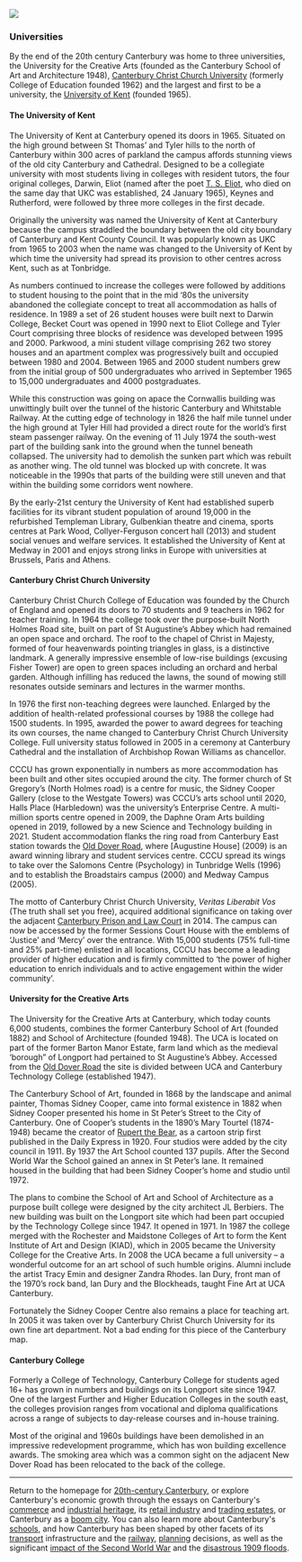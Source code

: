 <a href="https://dev.visual-essays.app"><img src="https://dev-visual-essays.netlify.app/images/ve-button.png"></a>
<param ve-config title="20th-Century Canterbury: Universities" author="Richard Maltby" layout="vtl" banner="https://stor.artstor.org/stor/c35dcc83-8c83-4e82-8a7e-0d012287b919">

<param ve-entity eid="Q29303" aliases="Canterbury">
<param ve-entity eid="Q3182956" aliases="Canterbury Christ Church" "CCCU">
<param ve-entity eid="Q1516684" aliases="University of Kent">
<parma ve-entity eid="Q24678086" aliases="Tonbridge">
<param ve-entity eid="Q24673953" aliases="University for the Creative Arts">
<param ve-entity eid="Q5033707" aliases="Canterbury and Whitstable Railway">
<param ve-entity eid="Q5033636" aliases="Canterbury College">

### Universities

By the end of the 20th century Canterbury was home to three universities, the University for the Creative Arts (founded as the Canterbury School of Art and Architecture 1948), [Canterbury Christ Church University](https://www.canterbury.ac.uk) (formerly College of Education founded 1962) and the largest and first to be a university, the [University of Kent](https://www.kent.ac.uk) (founded 1965). 
<param ve-map center="Q1516684" zoom="15">

#### The University of Kent

The University of Kent at Canterbury opened its doors in 1965. Situated on the high ground between St Thomas’ and Tyler hills to the north of Canterbury within 300 acres of parkland the campus affords stunning views of the old city Canterbury and Cathedral. Designed to be a collegiate university with most students living in colleges with resident tutors, the four original colleges, Darwin, Eliot (named after the poet [T. S. Eliot](/20c/20c-eliot-biography), who died on the same day that UKC was established, 24 January 1965), Keynes and Rutherford, were followed by three more colleges in the first decade. 
<param ve-image url="https://upload.wikimedia.org/wikipedia/commons/thumb/e/ee/School_of_Arts_-_UKC.JPG/1600px-School_of_Arts_-_UKC.JPG" label="University of Kent School of Arts" attribution="St BC, CC BY-SA 3.0, via Wikimedia Commons">

Originally the university was named the University of Kent at Canterbury because the campus straddled the boundary between the old city boundary of Canterbury and Kent County Council. It was popularly known as UKC from 1965 to 2003 when the name was changed to the University of Kent by which time the university had spread its provision to other centres across Kent, such as at Tonbridge.
<param ve-image url="https://upload.wikimedia.org/wikipedia/commons/thumb/b/b2/Keynes_Centenary_Seminar_1983.jpg/1600px-Keynes_Centenary_Seminar_1983.jpg" label="Keynes Centenary Seminar, University of Kent, 1983" attribution="EconomicsIT, CC BY-SA 3.0, via Wikimedia Commons">
<param ve-image url="https://upload.wikimedia.org/wikipedia/commons/thumb/9/97/Keynes_College%2C_Kent_University.jpg/1200px-Keynes_College%2C_Kent_University.jpg" label="Keynes College, University of Kent" attribution="EconomicsIT, CC BY-SA 3.0, via Wikimedia Commons">

As numbers continued to increase the colleges were followed by additions to student housing to the point that in the mid ‘80s the university abandoned the collegiate concept to treat all accommodation as halls of residence. In 1989 a set of 26 student houses were built next to Darwin College, Becket Court was opened in 1990 next to Eliot College and Tyler Court comprising three blocks of residence was developed between 1995 and 2000.  Parkwood, a mini student village comprising 262 two storey houses and an apartment complex was progressively built and occupied between 1980 and 2004. Between 1965 and 2000 student numbers grew from the initial group of 500 undergraduates who arrived in September 1965 to 15,000 undergraduates and 4000 postgraduates. 
<param ve-image url="https://upload.wikimedia.org/wikipedia/commons/thumb/b/b8/Darwin_College_-_UKC.JPG/1600px-Darwin_College_-_UKC.JPG" label="Darwin College, University of Kent" attribution="St BC, CC BY-SA 3.0, via Wikimedia Commons">
<param ve-image url="https://upload.wikimedia.org/wikipedia/commons/thumb/0/0f/Parkwood_-_UKC.JPG/1600px-Parkwood_-_UKC.JPG" label="Parkwood, University of Kent" attribution="St BC, CC BY-SA 3.0, via Wikimedia Commons">

While this construction was going on apace the Cornwallis building was unwittingly built over the tunnel of the historic Canterbury and Whitstable Railway. At the cutting edge of technology in 1826 the half mile tunnel under the high ground at Tyler Hill had provided a direct route for the world’s first steam passenger railway. On the evening of 11 July 1974 the south-west part of the building sank into the ground when the tunnel beneath collapsed. The university had to demolish the sunken part which was rebuilt as another wing. The old tunnel was blocked up with concrete. It was noticeable in the 1990s that parts of the building were still uneven and that within the building some corridors went nowhere.

By the early-21st century the University of Kent had established superb facilities for its vibrant student population of around 19,000 in the refurbished Templeman Library, Gulbenkian theatre and cinema, sports centres at Park Wood, Collyer-Ferguson concert hall (2013) and student social venues and welfare services. It established the University of Kent at Medway in 2001 and enjoys strong links in Europe with universities at Brussels, Paris and Athens.
<param ve-image url="https://upload.wikimedia.org/wikipedia/commons/thumb/6/6c/Turing_College.jpg/1600px-Turing_College.jpg" label="Turing College, University of Kent" attribution="Dikechukwudi, CC BY-SA 4.0, via Wikimedia Commons">
<param ve-image url="https://upload.wikimedia.org/wikipedia/commons/thumb/7/75/Campus_shops_-_UKC.JPG/1600px-Campus_shops_-_UKC.JPG" label="Campus shops, University of Kent" attribution="St BC, CC BY-SA 3.0, via Wikimedia Commons">

#### Canterbury Christ Church University

Canterbury Christ Church College of Education was founded by the Church of England and opened its doors to 70 students and 9 teachers in 1962 for teacher training. In 1964 the college took over the purpose-built North Holmes Road site, built on part of St Augustine’s Abbey which had remained an open space and orchard. The roof to the chapel of Christ in Majesty, formed of four heavenwards pointing triangles in glass, is a distinctive landmark. A generally impressive ensemble of low-rise buildings (excusing Fisher Tower) are open to green spaces including an orchard and herbal garden. Although infilling has reduced the lawns, the sound of mowing still resonates outside seminars and lectures in the warmer months.
<param ve-image url="https://stor.artstor.org/stor/ada7827f-a5e3-4daa-a6d2-8bf65efd1113" label="1960s campus at CCCU" attribution="© Canterbury Christ Church University, used with kind permission">

In 1976 the first non-teaching degrees were launched. Enlarged by the addition of health-related professional courses by 1988 the college had 1500 students. In 1995, awarded the power to award degrees for teaching its own courses, the name changed to Canterbury Christ Church University College. Full university status followed in 2005 in a ceremony at Canterbury Cathedral and the installation of Archbishop Rowan Williams as chancellor.
<param ve-image url="https://stor.artstor.org/stor/fa0a8eed-c703-49da-8fc5-ab5e9f9b58f2" label="History class in the early 1980s" attribution="© Canterbury Christ Church University, used with kind permission">

CCCU has grown exponentially in numbers as more accommodation has been built and other sites occupied around the city. The former church of St Gregory’s (North Holmes road) is a centre for music, the Sidney Cooper Gallery (close to the Westgate Towers) was CCCU’s arts school until 2020, Halls Place (Harbledown) was the university’s Enterprise  Centre. A  multi-million sports centre opened in 2009, the Daphne Oram Arts building opened in 2019, followed by a new Science and Technology building in 2021. Student accommodation flanks the ring road from Canterbury East station towards the [Old Dover Road](/dickens/david-copperfield-dover-road), where [Augustine House] (2009) is an award winning library and student services centre. CCCU spread its wings to take over the Salomons Centre (Psychology) in Tunbridge Wells (1996) and to establish the Broadstairs campus (2000) and Medway Campus (2005).
<param ve-image url="https://stor.artstor.org/stor/9e1ce94c-02c1-4e20-841d-2a5996d2e8d2" label="Drone view of prison backlands and site for Building 2 at CCCU" attribution="© DDS Demolition, 2018, used with kind permission">
<param ve-image url="https://stor.artstor.org/stor/86d7445f-2196-48b6-a135-182c7865c7a3" label="View across the Quad to Hepworth at CCCU" attribution="© Canterbury Christ Church University, used with kind permission">

The motto of Canterbury Christ Church University, *Veritas Liberabit Vos* (The truth shall set you free), acquired additional significance on taking over the adjacent [Canterbury Prison and Law Court]() in 2014. The campus can now be accessed by the former Sessions Court House with the emblems of ‘Justice’ and ‘Mercy’ over the entrance. With 15,000 students (75% full-time and 25% part-time) enlisted in all locations, CCCU has become a leading provider of higher education and is firmly committed to ‘the power of higher education to enrich individuals and to active engagement within the wider community’.
<param ve-image url="https://upload.wikimedia.org/wikipedia/commons/thumb/4/4d/Pride_in_London_2016_-_Canterbury_Christ_Church_University_participating_in_the_parade.png/640px-Pride_in_London_2016_-_Canterbury_Christ_Church_University_participating_in_the_parade.png" label="CCCU staff and students participating in Pride in London, 2016" attribution="Katy Blackwood, CC BY-SA 4.0, via Wikimedia Commons">

#### University for the Creative Arts

The University for the Creative Arts at Canterbury, which today counts 6,000 students, combines the former Canterbury School of Art (founded 1882) and School of Architecture (founded 1948). The UCA is located on part of the former Barton Manor Estate, farm land which as the medieval ‘borough” of Longport had pertained to St Augustine’s Abbey. Accessed from the [Old Dover Road](/dickens/david-copperfield-dover-road) the site is divided between UCA and Canterbury Technology College (established 1947).
<param ve-image url="https://upload.wikimedia.org/wikipedia/commons/thumb/c/ca/University_for_the_Creative_Arts_2015_logo.svg/562px-University_for_the_Creative_Arts_2015_logo.svg.png" label="UCA logo" attribution="Public domain, via Wikimedia Commons">

The Canterbury School of Art, founded in 1868 by the landscape and animal painter, Thomas Sidney Cooper, came into formal existence in 1882 when Sidney Cooper presented his home in St Peter’s Street  to the City of Canterbury. One of Cooper’s students in the 1890’s Mary Tourtel (1874-1948) became the creator of [Rupert the Bear]( /20c/20c-tourtel-biography), as a cartoon strip first published in the Daily Express in 1920. Four studios were added by the city council in 1911.  By 1937 the Art School counted 137 pupils. After the Second World War the School gained an annex in St Peter’s lane. It remained housed in the building that had been Sidney Cooper’s home and studio until 1972.
<param ve-image url="https://upload.wikimedia.org/wikipedia/commons/thumb/f/fd/Thomas_Sidney_Cooper%2C_by_Thomas_Sidney_Cooper.jpg/640px-Thomas_Sidney_Cooper%2C_by_Thomas_Sidney_Cooper.jpg" label="Self-portrait, Thomas Sidney Cooper, c.1832" attribution="Public domain, via Wikimedia Commons">

The plans to combine the School of Art and School of Architecture as a purpose built college were designed by the city architect JL Berbiers. The new building was built on the Longport site which had been part occupied by the Technology College since 1947. It opened in 1971. In 1987 the college merged with the Rochester and Maidstone Colleges of Art to form the Kent Institute of Art and Design (KIAD), which in 2005 became the University College for the Creative Arts. In 2008 the UCA became a full university – a wonderful outcome for an art school of such humble origins. Alumni include the artist Tracy Emin and designer Zandra Rhodes. Ian Dury, front man of the 1970’s rock band, Ian Dury and the Blockheads, taught Fine Art at UCA Canterbury.

Fortunately the Sidney Cooper Centre also remains a place for teaching art. In 2005 it was taken over by Canterbury Christ Church University for its own fine art department. Not a bad ending for this piece of the Canterbury map.
<param ve-image url="https://upload.wikimedia.org/wikipedia/commons/thumb/5/55/Sidney_Cooper_gallery.JPG/692px-Sidney_Cooper_gallery.JPG" label="Sidney Cooper gallery" attribution="Geni, CC BY-SA 3.0, via Wikimedia Commons">

#### Canterbury College

Formerly a College of Technology, Canterbury College for students aged 16+ has grown in numbers and buildings on its Longport site since 1947. One of the largest Further and Higher Education Colleges in the south east, the colleges provision ranges from vocational and diploma qualifications across a range of subjects to day-release courses and in-house training. 

Most of the original and 1960s buildings have been demolished in an impressive redevelopment programme, which has won building excellence awards. The smoking area which was a common sight on the adjacent New Dover Road has been relocated to the back of the college.

***

Return to the homepage for [20th-century Canterbury](/canterbury/20c-canterbury-home), or explore Canterbury's economic growth through the essays on Canterbury's [commerce](/canterbury/20c-canterbury-commerce) and [industrial heritage](/canterbury/20c-canterbury-industrial), its [retail industry](/canterbury/20c-canterbury-retail-store) and [trading estates](/canterbury/20c-canterbury-trading-estates), or Canterbury as a [boom city](/canterbury/20c-canterbury-boom-city). You can also learn more about Canterbury's [schools](/canterbury/20c-canterbury-education), and how Canterbury has been shaped by other facets of its [transport](/canterbury/20c-canterbury-transport) infrastructure and the [railway](/canterbury/20c-canterbury-railway), [planning](/canterbury/20c-canterbury-planning) decisions, as well as the significant [impact of the Second World War](/canterbury/20c-canterbury-ww2) and the [disastrous 1909 floods](/canterbury/20c-canterbury-floods).
<param ve-image url="https://upload.wikimedia.org/wikipedia/commons/thumb/0/02/Canterbury_Cathedral_-_Portal_Nave_Cross-spire.jpeg/1557px-Canterbury_Cathedral_-_Portal_Nave_Cross-spire.jpeg" label="Canterbury Cathedral" attribution="Hans Musil, CC BY-SA 4.0"> 
